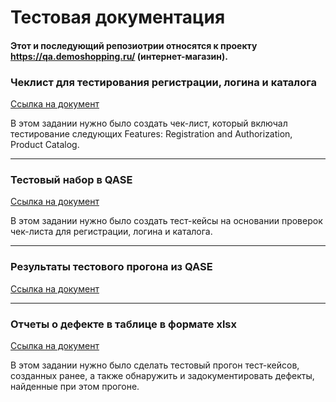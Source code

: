 # Тестовая документация

#### Этот и последующий репозиотрии относятся к проекту https://qa.demoshopping.ru/ (интернет-магазин).

### Чеклист для тестирования регистрации, логина и каталога
[Ссылка на документ](https://docs.google.com/spreadsheets/d/1FR73FH7xa3uoqTse9gBusu4tJ5L1X9Gko62JCt1heWw/edit?usp=sharing)

В этом задании нужно было создать чек-лист, который включал тестирование следующих Features: Registration and Authorization, Product Catalog.

---

### Тестовый набор в QASE 
[Ссылка на документ](https://github.com/KaspianChi/Docs/blob/main/Тестовый%20набор%20Демчило%20Дмитрий.pdf)

В этом задании нужно было создать тест-кейсы на основании проверок чек-листа для регистрации, логина и каталога.

---

### Результаты тестового прогона из QASE 
[Ссылка на документ](https://github.com/KaspianChi/Docs/blob/main/G9-Test%2Brun%2BDemchilo%2BDmitry.pdf)

---

### Отчеты о дефекте в таблице в формате xlsx
[Ссылка на документ](https://github.com/KaspianChi/Docs/blob/main/Bugs%20from%20Dmitry%20Demchilo.xlsx)

В этом задании нужно было сделать тестовый прогон тест-кейсов, созданных ранее, а также обнаружить и задокументировать дефекты, найденные при этом прогоне.
